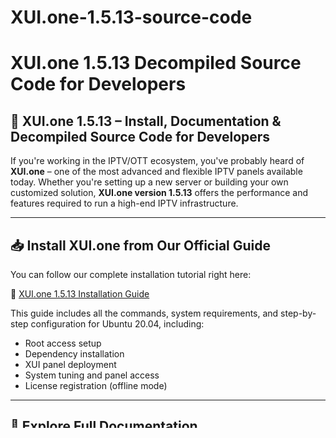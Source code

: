 # XUI.one-1.5.13-source-code
# XUI.one 1.5.13 Decompiled Source Code for Developers

## 🚀 XUI.one 1.5.13 – Install, Documentation & Decompiled Source Code for Developers

If you're working in the IPTV/OTT ecosystem, you've probably heard of **XUI.one** – one of the most advanced and flexible IPTV panels available today. Whether you're setting up a new server or building your own customized solution, **XUI.one version 1.5.13** offers the performance and features required to run a high-end IPTV infrastructure.

---

## 📥 Install XUI.one from Our Official Guide

You can follow our complete installation tutorial right here:

🔗 [XUI.one 1.5.13 Installation Guide](https://iptvtools.io/xuidocs/xui-one-1-5-13-install-guide/)

This guide includes all the commands, system requirements, and step-by-step configuration for Ubuntu 20.04, including:

* Root access setup
* Dependency installation
* XUI panel deployment
* System tuning and panel access
* License registration (offline mode)

---

## 📘 Explore Full Documentation

Beyond installation, we’ve built an extensive documentation library that covers:

* Admin API with HMAC
* Terminal commands
* Stream and bouquet management
* Category creation
* EPG setup
* Security and server hardening
* DRM, Transcoding, Middleware Integration

📚 Access the full documentation hub: [iptvtools.io/xuidocs](https://iptvtools.io/xuidocs)

---

## 🛠️ XUI.one Decompiled Source Code – For Developers

As an extra resource, we now offer a **partially deobfuscated** version of **XUI.one 1.5.13** with source code – available for **free download**.

This version is intended for developers and advanced users who wish to:

* Extend the panel functionality
* Implement new modules and APIs
* Understand how internal logic works
* Improve or clean the codebase

### 🔍 Example Source Snippet:

```php
goto label1944;

label1:
if (isset(XUI::$rRequest['server_id'])) {
    goto label1258;
}
$Cc2b5dfe75dc164b = 3600;
$Ab13f2545dd3df14 = time();
$fa59d8fa25ff8bf2 = $Ab13f2545dd3df14 - $Cc2b5dfe75dc164b;
goto label1371;
```

This is a typical obfuscated logic block using `goto` statements. While functional, it’s not easily readable or maintainable. **Manual cleaning is required**, and we encourage the community to participate in refactoring and improving the source code collaboratively.

🔬 In the future, we’ll release a **fully cleaned version** once the obfuscation is fully reversed and validated.

---

## 🎯 Who Should Use This Decompiled Version?

* Developers looking to contribute or fork the project
* Tech-savvy users aiming to build custom IPTV platforms
* Researchers analyzing how XUI.one operates internally
* Teams interested in building modern alternatives to proprietary IPTV panels

---

## 📎 Download & Contribute

The decompiled version is offered **free of charge** as part of our open development initiative. You are invited to:

* Download it
* Explore it
* Modify it
* Push it forward

Help us take the IPTV scene to the next level with modern tools, innovation, and transparency.

🔗 Hosted by: [IPTVTools.io](https://iptvtools.io)
